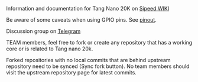 Information and documentation for Tang Nano 20K on [Sipeed WIKI](https://wiki.sipeed.com/hardware/en/tang/tang-nano-20k/nano-20k.html)

Be aware of some caveats when using GPIO pins. See [pinout](tang_nano_20k_pinlabel.png).

Discussion group on [Telegram](https://t.me/tangnano20k)

TEAM members, feel free to fork or create any repository that has a working core or is related to Tang nano 20k.

Forked repositories with no local commits that are behind upstream repository need to be synced (Sync fork button). 
No team members should visit the upstream repository page for latest commits.

<!--

**Here are some ideas to get you started:**

🙋‍♀️ A short introduction - what is your organization all about?
🌈 Contribution guidelines - how can the community get involved?
👩‍💻 Useful resources - where can the community find your docs? Is there anything else the community should know?
🍿 Fun facts - what does your team eat for breakfast?
🧙 Remember, you can do mighty things with the power of [Markdown](https://docs.github.com/github/writing-on-github/getting-started-with-writing-and-formatting-on-github/basic-writing-and-formatting-syntax)
-->
